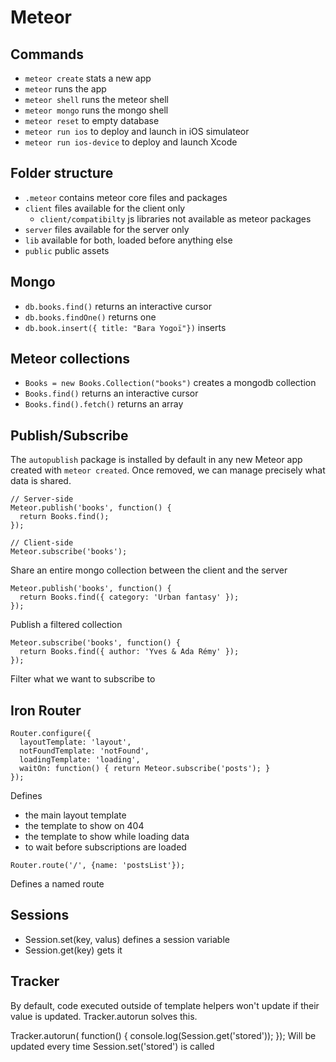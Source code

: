 Meteor
======

## Commands

* `meteor create` stats a new app
* `meteor` runs the app
* `meteor shell` runs the meteor shell
* `meteor mongo` runs the mongo shell
* `meteor reset` to empty database
* `meteor run ios` to deploy and launch in iOS simulateor
* `meteor run ios-device` to deploy and launch Xcode

## Folder structure

* `.meteor` contains meteor core files and packages
* `client` files available for the client only
  * `client/compatibilty` js libraries not available as meteor packages
* `server` files available for the server only
* `lib` available for both, loaded before anything else
* `public` public assets

## Mongo

* `db.books.find()` returns an interactive cursor
* `db.books.findOne()` returns one
* `db.book.insert({ title: "Bara Yogoï"})` inserts

## Meteor collections

* `Books = new Books.Collection("books")` creates a mongodb collection
* `Books.find()` returns an interactive cursor
* `Books.find().fetch()` returns an array

## Publish/Subscribe

The `autopublish` package is installed by default in any new Meteor app created
with `meteor created`. Once removed, we can manage precisely what data is
shared.

```
// Server-side
Meteor.publish('books', function() {
  return Books.find();
});

// Client-side
Meteor.subscribe('books');
```
Share an entire mongo collection between the client and the server


```
Meteor.publish('books', function() {
  return Books.find({ category: 'Urban fantasy' });
});
```
Publish a filtered collection

```
Meteor.subscribe('books', function() {
  return Books.find({ author: 'Yves & Ada Rémy' });
});
```
Filter what we want to subscribe to

## Iron Router

```
Router.configure({
  layoutTemplate: 'layout',
  notFoundTemplate: 'notFound',
  loadingTemplate: 'loading',
  waitOn: function() { return Meteor.subscribe('posts'); }
});
```
Defines
* the main layout template
* the template to show on 404
* the template to show while loading data
* to wait before subscriptions are loaded

```
Router.route('/', {name: 'postsList'});
```
Defines a named route

## Sessions

* Session.set(key, valus) defines a session variable
* Session.get(key) gets it

## Tracker

By default, code executed outside of template helpers won't update if their value is updated. Tracker.autorun solves this.

Tracker.autorun( function() {
  console.log(Session.get('stored'));
});
Will be updated every time Session.set('stored') is called 